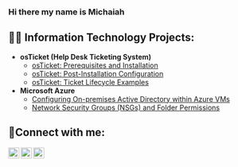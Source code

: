 ### Hi there my name is Michaiah
<h2>👨‍💻 Information Technology Projects:</h2>

- <b>osTicket (Help Desk Ticketing System)</b>
  - [osTicket: Prerequisites and Installation](https://github.com/v9-6kko/osticket-prereqs)
  - [osTicket: Post-Installation Configuration](https://github.com/v9-6kko/osTicket-Post-Installation-Configuration)
  - [osTicket: Ticket Lifecycle Examples](https://github.com/v9-6kko/ticket-lifecycle/blob/main/README.md)
- <b>Microsoft Azure</b>
  - [Configuring On-premises Active Directory within Azure VMs](https://github.com/v9-6kko/Active-Directory)
  - [Network Security Groups (NSGs) and Folder Permissions](https://github.com/v9-6kko/Network-Security-Groups-and-Folder-Permissions/blob/main/README.md)

<h2>🤳Connect with me:</h2>

[<img align="left" alt="Josh | Twitter" width="22px" src="https://cdn.jsdelivr.net/npm/simple-icons@v3/icons/twitter.svg" />][twitter]
[<img align="left" alt="Josh | LinkedIn" width="22px" src="https://cdn.jsdelivr.net/npm/simple-icons@v3/icons/linkedin.svg" />][linkedin]
[<img align="left" alt="Josh | Instagram" width="22px" src="https://cdn.jsdelivr.net/npm/simple-icons@v3/icons/instagram.svg" />][instagram]

[twitter]: https://twitter.com/Josh
[instagram]: https://www.instagram.com/Josh
[linkedin]: https://linkedin.com/in/Josh
